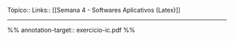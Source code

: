 Tópico::
Links:: [[Semana 4 - Softwares Aplicativos (Latex)]]

---

%%
annotation-target:: exercicio-ic.pdf
%%